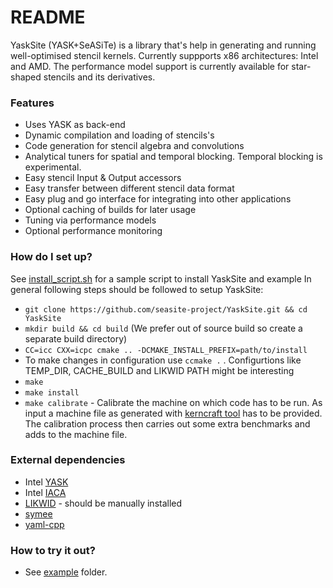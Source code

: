 # README #

YaskSite (YASK+SeASiTe) is a library that's help in generating and running well-optimised stencil kernels.
Currently suppports x86 architectures: Intel and AMD. The performance model support is currently available for
star-shaped stencils and its derivatives.


### Features ###

* Uses YASK as back-end
* Dynamic compilation and loading of stencils's
* Code generation for stencil algebra and convolutions
* Analytical tuners for spatial and temporal blocking. Temporal blocking is experimental.
* Easy stencil Input & Output accessors
* Easy transfer between different stencil data format
* Easy plug and go interface for integrating into other applications
* Optional caching of builds for later usage
* Tuning via performance models
* Optional performance monitoring


### How do I set up? ###

See [install_script.sh](https://github.com/seasite-project/YaskSite/blob/master/install_script.sh) for a sample script to install YaskSite and example
In general following steps should be followed to setup YaskSite:
* `git clone https://github.com/seasite-project/YaskSite.git && cd YaskSite`
* `mkdir build && cd build` (We prefer out of source build so create a separate build directory)
* `CC=icc CXX=icpc cmake .. -DCMAKE_INSTALL_PREFIX=path/to/install`
* To make changes in configuration use `ccmake .` . Configurtions like TEMP_DIR, CACHE_BUILD and LIKWID PATH might be interesting
* `make`
* `make install`
* `make calibrate` - Calibrate the machine on which code has to be run. As input
  a machine file as generated with [kerncraft tool](https://github.com/RRZE-HPC/kerncraft) has to be provided. The
  calibration process then carries out some extra benchmarks and adds to the machine file.

### External dependencies ###

* Intel [YASK](https://github.com/intel/yask)
* Intel [IACA](https://software.intel.com/en-us/articles/intel-architecture-code-analyzer)
* [LIKWID](https://github.com/RRZE-HPC/likwid) - should be manually installed
* [symee](https://github.com/MistFuror/symee)
* [yaml-cpp](https://github.com/jbeder/yaml-cpp)

### How to try it out? ###

* See [example](https://github.com/seasite-project/YaskSite/tree/master/example) folder.
